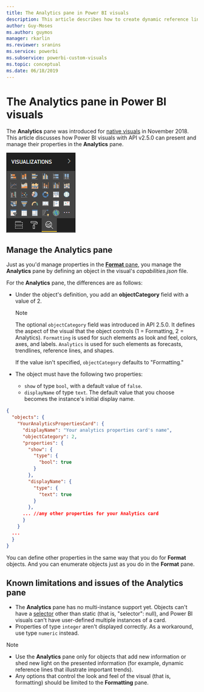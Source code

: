 ```yaml
---
title: The Analytics pane in Power BI visuals
description: This article describes how to create dynamic reference lines in Power BI visuals.
author: Guy-Moses
ms.author: guymos
manager: rkarlin
ms.reviewer: sranins
ms.service: powerbi
ms.subservice: powerbi-custom-visuals
ms.topic: conceptual
ms.date: 06/18/2019
---
```


# The Analytics pane in Power BI visuals

The **Analytics** pane was introduced for [native visuals](https://docs.microsoft.com/power-bi/desktop-analytics-pane) in November 2018.
This article discusses how Power BI visuals with API v2.5.0 can present and manage their properties in the **Analytics** pane.

![The Analytics pane](./media/visualization-pane-analytics-tab.png)

## Manage the Analytics pane

Just as you'd manage properties in the [**Format** pane](https://docs.microsoft.com/power-bi/developer/custom-visual-develop-tutorial-format-options), you manage the **Analytics** pane by defining an object in the visual's *capabilities.json* file. 

For the **Analytics** pane, the differences are as follows:

* Under the object's definition, you add an **objectCategory** field with a value of 2.

    > [!NOTE]
    > The optional `objectCategory` field was introduced in API 2.5.0. It defines the aspect of the visual that the object controls (1 = Formatting, 2 = Analytics). `Formatting` is used for such elements as look and feel, colors, axes, and labels. `Analytics` is used for such elements as forecasts, trendlines, reference lines, and shapes.
    >
    > If the value isn't specified, `objectCategory` defaults to "Formatting."

* The object must have the following two properties:
    * `show` of type `bool`, with a default value of `false`.
    * `displayName` of type `text`. The default value that you choose becomes the instance's initial display name.

```json
{
  "objects": {
    "YourAnalyticsPropertiesCard": {
      "displayName": "Your analytics properties card's name",
      "objectCategory": 2,
      "properties": {
        "show": {
          "type": {
            "bool": true
          }
        },
        "displayName": {
          "type": {
            "text": true
          }
        },
      ... //any other properties for your Analytics card
      }
    }
  ...
  }
}
```

You can define other properties in the same way that you do for **Format** objects. And you can enumerate objects just as you do in the **Format** pane.

## Known limitations and issues of the Analytics pane

* The **Analytics** pane has no multi-instance support yet. Objects can't have a [selector](https://microsoft.github.io/PowerBI-visuals/docs/concepts/objects-and-properties/#selector) other than static (that is, "selector": null), and Power BI visuals can't have user-defined multiple instances of a card.
* Properties of type `integer` aren't displayed correctly. As a workaround, use type `numeric` instead.

> [!NOTE]
> * Use the **Analytics** pane only for objects that add new information or shed new light on the presented information (for example, dynamic reference lines that illustrate important trends).
> * Any options that control the look and feel of the visual (that is, formatting) should be limited to the **Formatting** pane.
